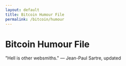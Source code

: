```yaml
---
layout: default
title: Bitcoin Humour File
permalink: /bitcoin/humour
---
```


<h1 class="c1">Bitcoin Humour File</h1>
<p class="c2">"Hell is other websmiths." — Jean-Paul Sartre,
updated</p>
